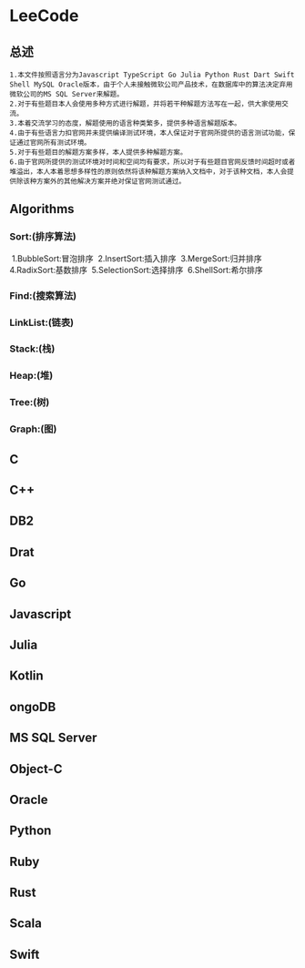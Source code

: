 # LeeCode
## 总述
    1.本文件按照语言分为Javascript TypeScript Go Julia Python Rust Dart Swift Shell MySQL Oracle版本，由于个人未接触微软公司产品技术，在数据库中的算法决定弃用微软公司的MS SQL Server来解题。
    2.对于有些题目本人会使用多种方式进行解题，并将若干种解题方法写在一起，供大家使用交流。
    3.本着交流学习的态度，解题使用的语言种类繁多，提供多种语言解题版本。
    4.由于有些语言力扣官网并未提供编译测试环境，本人保证对于官网所提供的语言测试功能，保证通过官网所有测试环境。
    5.对于有些题目的解题方案多样，本人提供多种解题方案。
    6.由于官网所提供的测试环境对时间和空间均有要求，所以对于有些题目官网反馈时间超时或者堆溢出，本人本着思想多样性的原则依然将该种解题方案纳入文档中，对于该种文档，本人会提供除该种方案外的其他解决方案并绝对保证官网测试通过。

## Algorithms
### Sort:(排序算法)
​    1.BubbleSort:冒泡排序
​    2.InsertSort:插入排序
​    3.MergeSort:归并排序
​    4.RadixSort:基数排序
​    5.SelectionSort:选择排序
​    6.ShellSort:希尔排序
### Find:(搜索算法)
### LinkList:(链表)

### Stack:(栈)

### Heap:(堆)

### Tree:(树)

### Graph:(图)


## C

## C++

## DB2

## Drat

## Go

## Javascript

## Julia

## Kotlin

## ongoDB

## MS SQL Server

## Object-C

## Oracle

## Python

## Ruby

## Rust

## Scala

## Swift



